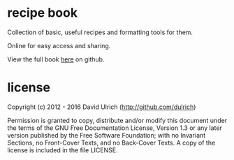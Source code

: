 # recipe book

Collection of basic, useful recipes and formatting tools for them.

Online for easy access and sharing.

View the full book [here](build/book.md) on github.


# license

Copyright (c)  2012 - 2016  David Ulrich (http://github.com/dulrich)

Permission is granted to copy, distribute and/or modify this document
under the terms of the GNU Free Documentation License, Version 1.3
or any later version published by the Free Software Foundation;
with no Invariant Sections, no Front-Cover Texts, and no Back-Cover Texts.
A copy of the license is included in the file LICENSE.
